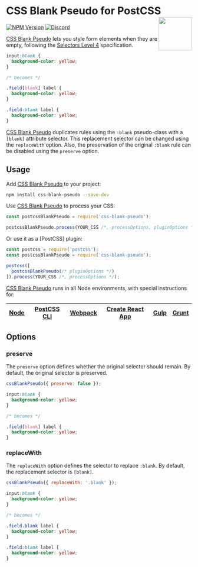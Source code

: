 # CSS Blank Pseudo for PostCSS [<img src="http://jonathantneal.github.io/postcss-logo.svg" alt="" width="90" height="90" align="right">][CSS Blank Pseudo]

[![NPM Version][npm-img]][npm-url]
[<img alt="Discord" src="https://shields.io/badge/Discord-5865F2?logo=discord&logoColor=white">][discord]

[CSS Blank Pseudo] lets you style form elements when they are empty, following
the [Selectors Level 4] specification.

```css
input:blank {
  background-color: yellow;
}

/* becomes */

.field[blank] label {
  background-color: yellow;
}

.field:blank label {
  background-color: yellow;
}
```

[CSS Blank Pseudo] duplicates rules using the `:blank` pseudo-class with a
`[blank]` attribute selector. This replacement selector can be changed
using the `replaceWith` option. Also, the preservation of the original
`:blank` rule can be disabled using the `preserve` option.

## Usage

Add [CSS Blank Pseudo] to your project:

```bash
npm install css-blank-pseudo --save-dev
```

Use [CSS Blank Pseudo] to process your CSS:

```js
const postcssBlankPseudo = require('css-blank-pseudo');

postcssBlankPseudo.process(YOUR_CSS /*, processOptions, pluginOptions */);
```

Or use it as a [PostCSS] plugin:

```js
const postcss = require('postcss');
const postcssBlankPseudo = require('css-blank-pseudo');

postcss([
  postcssBlankPseudo(/* pluginOptions */)
]).process(YOUR_CSS /*, processOptions */);
```

[CSS Blank Pseudo] runs in all Node environments, with special
instructions for:

| [Node](INSTALL-POSTCSS.md#node) | [PostCSS CLI](INSTALL-POSTCSS.md#postcss-cli) | [Webpack](INSTALL-POSTCSS.md#webpack) | [Create React App](INSTALL-POSTCSS.md#create-react-app) | [Gulp](INSTALL-POSTCSS.md#gulp) | [Grunt](INSTALL-POSTCSS.md#grunt) |
| --- | --- | --- | --- | --- | --- |

## Options

### preserve

The `preserve` option defines whether the original selector should remain. By
default, the original selector is preserved.

```js
cssBlankPseudo({ preserve: false });
```

```css
input:blank {
  background-color: yellow;
}

/* becomes */

.field[blank] label {
  background-color: yellow;
}
```

### replaceWith

The `replaceWith` option defines the selector to replace `:blank`. By
default, the replacement selector is `[blank]`.

```js
cssBlankPseudo({ replaceWith: '.blank' });
```

```css
input:blank {
  background-color: yellow;
}

/* becomes */

.field.blank label {
  background-color: yellow;
}

.field:blank label {
  background-color: yellow;
}
```

[discord]: https://discord.gg/bUadyRwkJS
[npm-img]: https://img.shields.io/npm/v/css-blank-pseudo.svg
[npm-url]: https://www.npmjs.com/package/css-blank-pseudo

[CSS Blank Pseudo]: https://github.com/csstools/postcss-plugins/tree/main/plugins/css-blank-pseudo
[Selectors Level 4]: https://drafts.csswg.org/selectors-4/#blank
